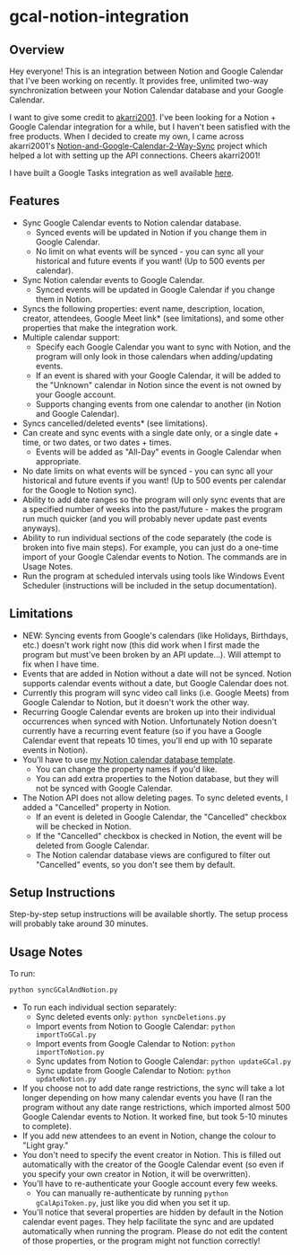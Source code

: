 # gcal-notion-integration

## Overview

Hey everyone! This is an integration between Notion and Google Calendar that I've been working on recently. It provides free, unlimited two-way synchronization between your Notion Calendar database and your Google Calendar.

I want to give some credit to [akarri2001](https://github.com/akarri2001). I've been looking for a Notion + Google Calendar integration for a while, but I haven't been satisfied with the free products. When I decided to create my own, I came across akarri2001's [Notion-and-Google-Calendar-2-Way-Sync](https://github.com/akarri2001/Notion-and-Google-Calendar-2-Way-Sync) project which helped a lot with setting up the API connections. Cheers akarri2001!

I have built a Google Tasks integration as well available [here](https://github.com/nathan-dykstra/gtasks-notion-integration).

## Features
- Sync Google Calendar events to Notion calendar database.
  - Synced events will be updated in Notion if you change them in Google Calendar.
  - No limit on what events will be synced - you can sync all your historical and future events if you want! (Up to 500 events per calendar).
- Sync Notion calendar events to Google Calendar.
  - Synced events will be updated in Google Calendar if you change them in Notion.
- Syncs the following properties: event name, description, location, creator, attendees, Google Meet link* (see limitations), and some other properties that make the integration work.
- Multiple calendar support:
  - Specify each Google Calendar you want to sync with Notion, and the program will only look in those calendars when adding/updating events.
  - If an event is shared with your Google Calendar, it will be added to the "Unknown" calendar in Notion since the event is not owned by your Google account.
  - Supports changing events from one calendar to another (in Notion and Google Calendar).
- Syncs cancelled/deleted events* (see limitations).
- Can create and sync events with a single date only, or a single date + time, or two dates, or two dates + times.
  - Events will be added as "All-Day" events in Google Calendar when appropriate.
- No date limits on what events will be synced - you can sync all your historical and future events if you want! (Up to 500 events per calendar for the Google to Notion sync).
- Ability to add date ranges so the program will only sync events that are a specified number of weeks into the past/future - makes the program run much quicker (and you will probably never update past events anyways).
- Ability to run individual sections of the code separately (the code is broken into five main steps). For example, you can just do a one-time import of your Google Calendar events to Notion. The commands are in Usage Notes.
- Run the program at scheduled intervals using tools like Windows Event Scheduler (instructions will be included in the setup documentation).

## Limitations
- NEW: Syncing events from Google's calendars (like Holidays, Birthdays, etc.) doesn't work right now (this did work when I first made the program but must've been broken by an API update...). Will attempt to fix when I have time.
- Events that are added in Notion without a date will not be synced. Notion supports calendar events without a date, but Google Calendar does not.
- Currently this program will sync video call links (i.e. Google Meets) from Google Calendar to Notion, but it doesn't work the other way.
- Recurring Google Calendar events are broken up into their individual occurrences when synced with Notion. Unfortunately Notion doesn't currently have a recurring event feature (so if you have a Google Calendar event that repeats 10 times, you'll end up with 10 separate events in Notion).
- You'll have to use [my Notion calendar database template](https://nathan-dykstra-personal.notion.site/3414bbbb4d6a4766b2691f6a5ba55263?v=b3228cb5c87f4f9ea88d027ee632f2a1&pvs=73).
  - You can change the property names if you'd like.
  - You can add extra properties to the Notion database, but they will not be synced with Google Calendar.
- The Notion API does not allow deleting pages. To sync deleted events, I added a "Cancelled" property in Notion.
  - If an event is deleted in Google Calendar, the "Cancelled" checkbox will be checked in Notion.
  - If the "Cancelled" checkbox is checked in Notion, the event will be deleted from Google Calendar.
  - The Notion calendar database views are configured to filter out "Cancelled" events, so you don't see them by default.

## Setup Instructions

Step-by-step setup instructions will be available shortly. The setup process will probably take around 30 minutes.

## Usage Notes
To run: 
```sh
python syncGCalAndNotion.py
```
- To run each individual section separately: 
  - Sync deleted events only: `python syncDeletions.py`
  - Import events from Notion to Google Calendar: `python importToGCal.py`
  - Import events from Google Calendar to Notion: `python importToNotion.py`
  - Sync updates from Notion to Google Calendar: `python updateGCal.py`
  - Sync update from Google Calendar to Notion: `python updateNotion.py`
- If you choose not to add date range restrictions, the sync will take a lot longer depending on how many calendar events you have (I ran the program without any date range restrictions, which imported almost 500 Google Calendar events to Notion. It worked fine, but took 5-10 minutes to complete).
- If you add new attendees to an event in Notion, change the colour to "Light gray."
- You don't need to specify the event creator in Notion. This is filled out automatically with the creator of the Google Calendar event (so even if you specify your own creator in Notion, it will be overwritten).
- You'll have to re-authenticate your Google account every few weeks.
  - You can manually re-authenticate by running `python gCalApiToken.py`, just like you did when you set it up.
- You'll notice that several properties are hidden by default in the Notion calendar event pages. They help facilitate the sync and are updated automatically when running the program. Please do not edit the content of those properties, or the program might not function correctly!
